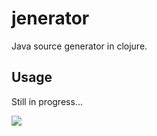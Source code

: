 # jenerator

Java source generator in clojure.

## Usage

Still in progress...

<img src='http://i.imgur.com/YtakNPK.jpg' />